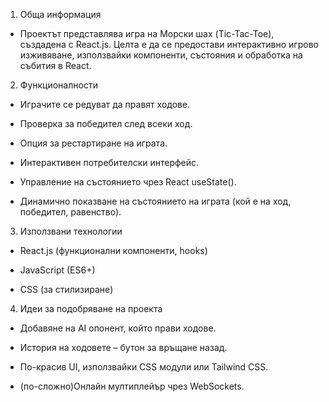  1. Обща информация 

 - Проектът представлява игра на Морски шах (Tic-Tac-Toe), създадена с React.js. Целта е да се предостави интерактивно игрово изживяване, използвайки компоненти, състояния и обработка на събития в React.

2. Функционалности

 - Играчите се редуват да правят ходове.

 - Проверка за победител след всеки ход.

 - Опция за рестартиране на играта.

 - Интерактивен потребителски интерфейс.

 - Управление на състоянието чрез React useState().

 - Динамично показване на състоянието на играта (кой е на ход, победител, равенство).

3. Използвани технологии

 - React.js (функционални компоненти, hooks)

 - JavaScript (ES6+)

 - CSS (за стилизиране)

4. Идеи за подобряване на проекта

 - Добавяне на AI опонент, който прави ходове.

 - История на ходовете – бутон за връщане назад.

 - По-красив UI, използвайки CSS модули или Tailwind CSS.

 - (по-сложно)Онлайн мултиплейър чрез WebSockets.
